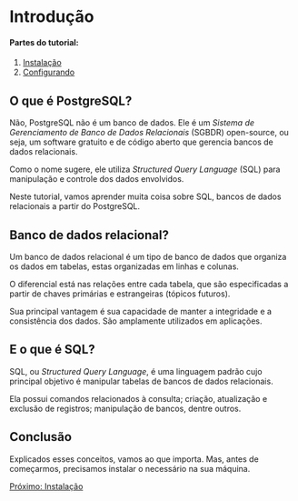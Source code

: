 # Introdução

#### **Partes do tutorial:**

1. [Instalação](Instalação.md)
2. [Configurando](Configurando.md)

## O que é PostgreSQL?

Não, PostgreSQL não é um banco de dados. Ele é um *Sistema de Gerenciamento de Banco de Dados Relacionais* (SGBDR) open-source, ou seja, um software gratuito e de código aberto que gerencia bancos de dados relacionais.

Como o nome sugere, ele utiliza *Structured Query Language* (SQL) para manipulação e controle dos dados envolvidos.

Neste tutorial, vamos aprender muita coisa sobre SQL, bancos de dados relacionais a partir do PostgreSQL.

## Banco de dados relacional?

Um banco de dados relacional é um tipo de banco de dados que organiza os dados em tabelas, estas organizadas em linhas e colunas. 

O diferencial está nas relações entre cada tabela, que são especificadas a partir de chaves primárias e estrangeiras (tópicos futuros).

Sua principal vantagem é sua capacidade de manter a integridade e a consistência dos dados. São amplamente utilizados em aplicações.

## E o que é SQL?

SQL, ou *Structured Query Language*, é uma linguagem padrão cujo principal objetivo é manipular tabelas de bancos de dados relacionais.

Ela possui comandos relacionados à consulta; criação, atualização e exclusão de registros; manipulação de bancos, dentre outros.

## Conclusão

Explicados esses conceitos, vamos ao que importa. Mas, antes de começarmos, precisamos instalar o necessário na sua máquina.

[Próximo: Instalação](Instalação.md)
